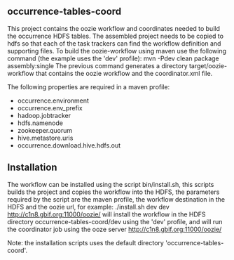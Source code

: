 occurrence-tables-coord
----------------------------
This project contains the oozie workflow and coordinates needed to build the occurrence HDFS tables. The assembled
project needs to be copied to hdfs so that each of the task trackers can find the workflow definition and supporting
files. To build the oozie-workflow using maven use the following command (the example uses the 'dev' profile):
  mvn -Pdev clean package assembly:single
The previous command generates a directory target/oozie-workflow that contains the oozie workflow and the coordinator.xml file.

The following properties are required in a maven profile:
   - occurrence.environment
   - occurrence.env_prefix
   - hadoop.jobtracker
   - hdfs.namenode
   - zookeeper.quorum
   - hive.metastore.uris
   - occurrence.download.hive.hdfs.out


Installation
-------------
The workflow can be installed using the script bin/install.sh, this scripts builds the project
and copies the workflow into the HDFS, the parameters required by the script are the maven profile,  the workflow destination in the HDFS and  the oozie url, for example:
 ./install.sh dev dev http://c1n8.gbif.org:11000/oozie/
will install the workflow  in the HDFS directory occurrence-tables-coord/dev using the 'dev' profile, and will run the coordinator job using the ooze server http://c1n8.gbif.org:11000/oozie/

Note: the installation scripts uses the default directory 'occurrence-tables-coord'.


